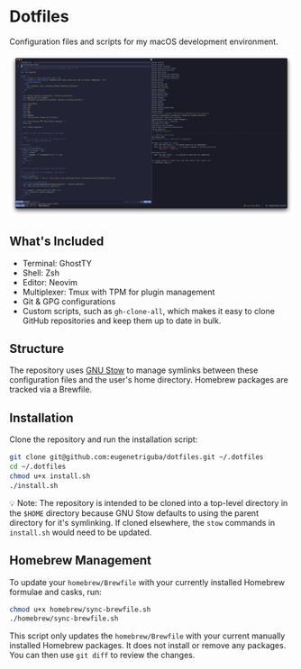 # Dotfiles

Configuration files and scripts for my macOS development environment.

![Screenshot of Development Environment](./screenshots/overview.webp)

## What's Included

- Terminal: GhostTY
- Shell: Zsh
- Editor: Neovim
- Multiplexer: Tmux with TPM for plugin management
- Git & GPG configurations
- Custom scripts, such as `gh-clone-all`, which makes it easy to clone GitHub
  repositories and keep them up to date in bulk.

## Structure

The repository uses [GNU Stow](https://www.gnu.org/software/stow/) to manage
symlinks between these configuration files and the user's home directory.
Homebrew packages are tracked via a Brewfile.

## Installation

Clone the repository and run the installation script:

```sh
git clone git@github.com:eugenetriguba/dotfiles.git ~/.dotfiles
cd ~/.dotfiles
chmod u+x install.sh
./install.sh
```

💡 Note: The repository is intended to be cloned into a top-level directory in
the `$HOME` directory because GNU Stow defaults to using the parent directory
for it's symlinking. If cloned elsewhere, the `stow` commands in `install.sh`
would need to be updated.

## Homebrew Management

To update your `homebrew/Brewfile` with your currently installed Homebrew
formulae and casks, run:

```sh
chmod u+x homebrew/sync-brewfile.sh
./homebrew/sync-brewfile.sh
```

This script only updates the `homebrew/Brewfile` with your current manually
installed Homebrew packages. It does not install or remove any packages.
You can then use `git diff` to review the changes.

